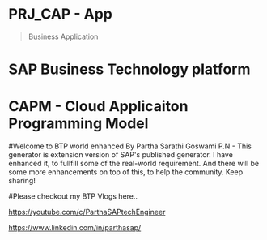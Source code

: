 # PRJ_CAP - App
> Business Application

# SAP Business Technology platform 

# CAPM - Cloud Applicaiton Programming Model

#Welcome to BTP world enhanced By Partha Sarathi Goswami
P.N - This generator is extension version of SAP's published generator.
I have enhanced it, to fullfill some of the real-world requirement. 
And there will be some more enhancements on top of this, to help the community. Keep sharing!


#Please checkout my BTP Vlogs here..

https://youtube.com/c/ParthaSAPtechEngineer

https://www.linkedin.com/in/parthasap/
